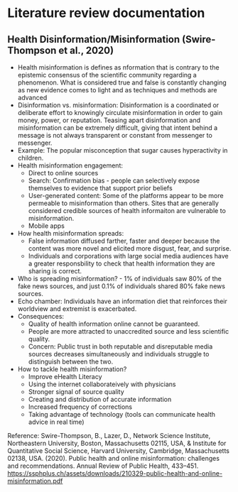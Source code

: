 # Literature review documentation
## Health Disinformation/Misinformation (Swire-Thompson et al., 2020)
- Health misinformation is defines as nformation that is contrary to the epistemic consensus of the scientific community regarding a phenomenon. What is considered true and false is constantly changing as new evidence comes to light and as techniques and methods are advanced  
- Disinformation vs. misinformation: Disinformation is a coordinated or deliberate effort to knowingly circulate misinformation in order to gain money, power, or reputation. Teasing apart disinformation and misinformation can be extremely difficult, giving that intent behind a message is not always transparent or constant from messenger to messenger. 
- Example: The popular misconception that sugar causes hyperactivity in children. 
- Health misinformation engagement:
    * Direct to online sources
    * Search: Confirmation bias - people can selectively expose themselves to evidence that support prior beliefs
    * User-generated content: Some of the platforms appear to be more permeable to misinformation than others. Sites that are generally considered credible sources of health informaiton are vulnerable to misinformation. 
    * Mobile apps
- How health misinformation spreads: 
    * False information diffused farther, faster and deeper because the content was more novel and elicited more disgust, fear, and surprise. 
    * Individuals and corporations with large social media audiences have a greater responsbility to check that health information they are sharing is correct. 
- Who is spreading misinformation? - 1% of individuals saw 80% of the fake news sources, and just 0.1% of individuals shared 80% fake news sources. 
- Echo chamber: Individuals have an information diet that reinforces their worldview and extremist is exacerbated. 
- Consequences: 
    * Quality of health information online cannot be guaranteed. 
    * People are more attracted to unaccredited source and less scientific quality. 
    * Concern: Public trust in both reputable and disreputable media sources decreases simultaneously and individuals struggle to distinguish between the two. 
- How to tackle health misinformation?
    * Improve eHealth Literacy
    * Using the internet collaborateively with physicians
    * Stronger signal of source quality 
    * Creating and distribution of accurate information
    * Increased frequency of corrections
    * Taking advantage of technology (tools can communicate health advice in real time)

 Reference:
 Swire-Thompson, B., Lazer, D., Network Science Institute, Northeastern University, Boston, Massachusetts 02115, USA, & Institute for Quantitative Social Science, Harvard University, Cambridge, Massachusetts 02138, USA. (2020). Public health and online misinformation: challenges and recommendations. Annual Review of Public Health, 433–451. https://ssphplus.ch/assets/downloads/210329-public-health-and-online-misinformation.pdf

